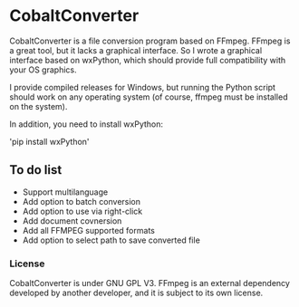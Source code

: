# CobaltConverter
CobaltConverter is a file conversion program based on FFmpeg.
FFmpeg is a great tool, but it lacks a graphical interface. So I wrote a graphical interface based on wxPython, which should provide full compatibility with your OS graphics.

I provide compiled releases for Windows, but running the Python script should work on any operating system (of course, ffmpeg must be installed on the system).

In addition, you need to install wxPython:

'pip install wxPython'

## To do list

- Support multilanguage
- Add option to batch conversion
- Add option to use via right-click
- Add document covnersion
- Add all FFMPEG supported formats
- Add option to select path to save converted file

### License
CobaltConverter is under GNU GPL V3.
FFmpeg is an external dependency developed by another developer, and it is subject to its own license.

